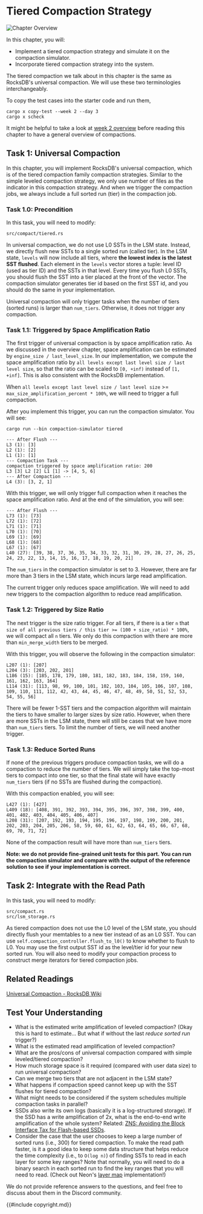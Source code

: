 # Tiered Compaction Strategy

![Chapter Overview](./lsm-tutorial/week2-00-tiered.svg)

In this chapter, you will:

* Implement a tiered compaction strategy and simulate it on the compaction simulator.
* Incorporate tiered compaction strategy into the system.

The tiered compaction we talk about in this chapter is the same as RocksDB's universal compaction. We will use these two terminologies interchangeably.

To copy the test cases into the starter code and run them,

```
cargo x copy-test --week 2 --day 3
cargo x scheck
```

<div class="warning">

It might be helpful to take a look at [week 2 overview](./week2-overview.md) before reading this chapter to have a general overview of compactions.

</div>

## Task 1: Universal Compaction

In this chapter, you will implement RocksDB's universal compaction, which is of the tiered compaction family compaction strategies. Similar to the simple leveled compaction strategy, we only use number of files as the indicator in this compaction strategy. And when we trigger the compaction jobs, we always include a full sorted run (tier) in the compaction job.

### Task 1.0: Precondition

In this task, you will need to modify:

```
src/compact/tiered.rs
```

In universal compaction, we do not use L0 SSTs in the LSM state. Instead, we directly flush new SSTs to a single sorted run (called tier). In the LSM state, `levels` will now include all tiers, where **the lowest index is the latest SST flushed**. Each element in the `levels` vector stores a tuple: level ID (used as tier ID) and the SSTs in that level. Every time you flush L0 SSTs, you should flush the SST into a tier placed at the front of the vector. The compaction simulator generates tier id based on the first SST id, and you should do the same in your implementation.

Universal compaction will only trigger tasks when the number of tiers (sorted runs) is larger than `num_tiers`. Otherwise, it does not trigger any compaction.

### Task 1.1: Triggered by Space Amplification Ratio

The first trigger of universal compaction is by space amplification ratio. As we discussed in the overview chapter, space amplification can be estimated by `engine_size / last_level_size`. In our implementation, we compute the space amplification ratio by `all levels except last level size / last level size`, so that the ratio can be scaled to `[0, +inf)` instead of `[1, +inf]`. This is also consistent with the RocksDB implementation.

When `all levels except last level size / last level size` >= `max_size_amplification_percent * 100%`, we will need to trigger a full compaction.

After you implement this trigger, you can run the compaction simulator. You will see:

```shell
cargo run --bin compaction-simulator tiered
```

```
--- After Flush ---
L3 (1): [3]
L2 (1): [2]
L1 (1): [1]
--- Compaction Task ---
compaction triggered by space amplification ratio: 200
L3 [3] L2 [2] L1 [1] -> [4, 5, 6]
--- After Compaction ---
L4 (3): [3, 2, 1]
```

With this trigger, we will only trigger full compaction when it reaches the space amplification ratio. And at the end of the simulation, you will see:

```
--- After Flush ---
L73 (1): [73]
L72 (1): [72]
L71 (1): [71]
L70 (1): [70]
L69 (1): [69]
L68 (1): [68]
L67 (1): [67]
L40 (27): [39, 38, 37, 36, 35, 34, 33, 32, 31, 30, 29, 28, 27, 26, 25, 24, 23, 22, 13, 14, 15, 16, 17, 18, 19, 20, 21]
```

The `num_tiers` in the compaction simulator is set to 3. However, there are far more than 3 tiers in the LSM state, which incurs large read amplification.

The current trigger only reduces space amplification. We will need to add new triggers to the compaction algorithm to reduce read amplification.

### Task 1.2: Triggered by Size Ratio

The next trigger is the size ratio trigger. For all tiers, if there is a tier `n` that `size of all previous tiers / this tier >= (100 + size_ratio) * 100%`, we will compact all `n` tiers. We only do this compaction with there are more than `min_merge_width` tiers to be merged.

With this trigger, you will observe the following in the compaction simulator:

```
L207 (1): [207]
L204 (3): [203, 202, 201]
L186 (15): [185, 178, 179, 180, 181, 182, 183, 184, 158, 159, 160, 161, 162, 163, 164]
L114 (31): [113, 98, 99, 100, 101, 102, 103, 104, 105, 106, 107, 108, 109, 110, 111, 112, 42, 43, 44, 45, 46, 47, 48, 49, 50, 51, 52, 53, 54, 55, 56]
```

There will be fewer 1-SST tiers and the compaction algorithm will maintain the tiers to have smaller to larger sizes by size ratio. However, when there are more SSTs in the LSM state, there will still be cases that we have more than `num_tiers` tiers. To limit the number of tiers, we will need another trigger.

### Task 1.3: Reduce Sorted Runs

If none of the previous triggers produce compaction tasks, we will do a compaction to reduce the number of tiers. We will simply take the top-most tiers to compact into one tier, so that the final state will have exactly `num_tiers` tiers (if no SSTs are flushed during the compaction).

With this compaction enabled, you will see:

```
L427 (1): [427]
L409 (18): [408, 391, 392, 393, 394, 395, 396, 397, 398, 399, 400, 401, 402, 403, 404, 405, 406, 407]
L208 (31): [207, 192, 193, 194, 195, 196, 197, 198, 199, 200, 201, 202, 203, 204, 205, 206, 58, 59, 60, 61, 62, 63, 64, 65, 66, 67, 68, 69, 70, 71, 72]
```

None of the compaction result will have more than `num_tiers` tiers.

**Note: we do not provide fine-grained unit tests for this part. You can run the compaction simulator and compare with the output of the reference solution to see if your implementation is correct.**

## Task 2: Integrate with the Read Path

In this task, you will need to modify:

```
src/compact.rs
src/lsm_storage.rs
```

As tiered compaction does not use the L0 level of the LSM state, you should directly flush your memtables to a new tier instead of as an L0 SST. You can use `self.compaction_controller.flush_to_l0()` to know whether to flush to L0. You may use the first output SST id as the level/tier id for your new sorted run. You will also need to modify your compaction process to construct merge iterators for tiered compaction jobs.

## Related Readings

[Universal Compaction - RocksDB Wiki](https://github.com/facebook/rocksdb/wiki/Universal-Compaction)

## Test Your Understanding

* What is the estimated write amplification of leveled compaction? (Okay this is hard to estimate... But what if without the last *reduce sorted run* trigger?)
* What is the estimated read amplification of leveled compaction?
* What are the pros/cons of universal compaction compared with simple leveled/tiered compaction?
* How much storage space is it required (compared with user data size) to run universal compaction?
* Can we merge two tiers that are not adjacent in the LSM state?
* What happens if compaction speed cannot keep up with the SST flushes for tiered compaction?
* What might needs to be considered if the system schedules multiple compaction tasks in parallel?
* SSDs also write its own logs (basically it is a log-structured storage). If the SSD has a write amplification of 2x, what is the end-to-end write amplification of the whole system? Related: [ZNS: Avoiding the Block Interface Tax for Flash-based SSDs](https://www.usenix.org/conference/atc21/presentation/bjorling).
* Consider the case that the user chooses to keep a large number of sorted runs (i.e., 300) for tiered compaction. To make the read path faster, is it a good idea to keep some data structure that helps reduce the time complexity (i.e., to `O(log n)`) of finding SSTs to read in each layer for some key ranges? Note that normally, you will need to do a binary search in each sorted run to find the key ranges that you will need to read. (Check out Neon's [layer map](https://neon.tech/blog/persistent-structures-in-neons-wal-indexing) implementation!)

We do not provide reference answers to the questions, and feel free to discuss about them in the Discord community.

{{#include copyright.md}}
